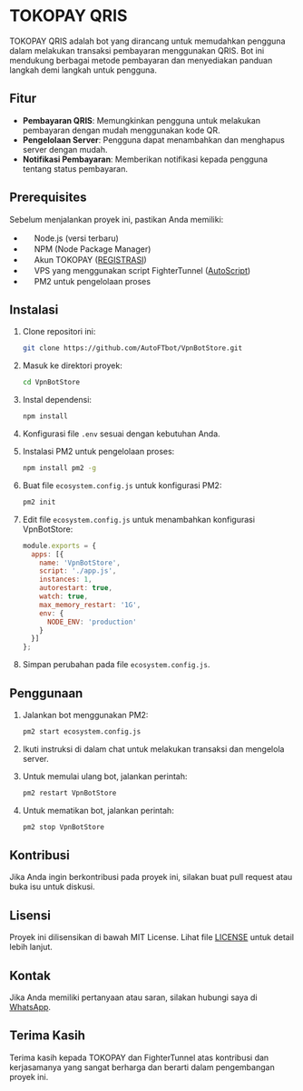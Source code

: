 # TOKOPAY QRIS

TOKOPAY QRIS adalah bot yang dirancang untuk memudahkan pengguna dalam melakukan transaksi pembayaran menggunakan QRIS. Bot ini mendukung berbagai metode pembayaran dan menyediakan panduan langkah demi langkah untuk pengguna.

## Fitur

- **Pembayaran QRIS**: Memungkinkan pengguna untuk melakukan pembayaran dengan mudah menggunakan kode QR.
- **Pengelolaan Server**: Pengguna dapat menambahkan dan menghapus server dengan mudah.
- **Notifikasi Pembayaran**: Memberikan notifikasi kepada pengguna tentang status pembayaran.

## Prerequisites

Sebelum menjalankan proyek ini, pastikan Anda memiliki:

- <img src="https://www.google.com/s2/favicons?domain=nodejs.org" width="16" height="16"> Node.js (versi terbaru)
- <img src="https://www.google.com/s2/favicons?domain=npmjs.com" width="16" height="16"> NPM (Node Package Manager)
- <img src="https://www.google.com/s2/favicons?domain=tokopay.id" width="16" height="16"> Akun TOKOPAY ([REGISTRASI](https://tokopay.com))
- <img src="https://www.google.com/s2/favicons?domain=virtualserver.com" width="16" height="16"> VPS yang menggunakan  script FighterTunnel ([AutoScript](https://github.com/FighterTunnel/tunnel))
- <img src="https://www.google.com/s2/favicons?domain=pm2.io" width="16" height="16"> PM2 untuk pengelolaan proses

## Instalasi

1. Clone repositori ini:
   ```bash
   git clone https://github.com/AutoFTbot/VpnBotStore.git
   ```

2. Masuk ke direktori proyek:
   ```bash
   cd VpnBotStore
   ```

3. Instal dependensi:
   ```bash
   npm install
   ```

4. Konfigurasi file `.env` sesuai dengan kebutuhan Anda.

5. Instalasi PM2 untuk pengelolaan proses:
   ```bash
   npm install pm2 -g
   ```

6. Buat file `ecosystem.config.js` untuk konfigurasi PM2:
   ```bash
   pm2 init
   ```

7. Edit file `ecosystem.config.js` untuk menambahkan konfigurasi VpnBotStore:
   ```javascript
   module.exports = {
     apps: [{
       name: 'VpnBotStore',
       script: './app.js',
       instances: 1,
       autorestart: true,
       watch: true,
       max_memory_restart: '1G',
       env: {
         NODE_ENV: 'production'
       }
     }]
   };
   ```

8. Simpan perubahan pada file `ecosystem.config.js`.

## Penggunaan

1. Jalankan bot menggunakan PM2:
   ```bash
   pm2 start ecosystem.config.js
   ```

2. Ikuti instruksi di dalam chat untuk melakukan transaksi dan mengelola server.

3. Untuk memulai ulang bot, jalankan perintah:
   ```bash
   pm2 restart VpnBotStore
   ```

4. Untuk mematikan bot, jalankan perintah:
   ```bash
   pm2 stop VpnBotStore
   ```

## Kontribusi

Jika Anda ingin berkontribusi pada proyek ini, silakan buat pull request atau buka isu untuk diskusi.

## Lisensi

Proyek ini dilisensikan di bawah MIT License. Lihat file [LICENSE](LICENSE) untuk detail lebih lanjut.

## Kontak

Jika Anda memiliki pertanyaan atau saran, silakan hubungi saya di [WhatsApp](https://wa.me/6283106346274).

## Terima Kasih

Terima kasih kepada TOKOPAY dan FighterTunnel atas kontribusi dan kerjasamanya yang sangat berharga dan berarti dalam pengembangan proyek ini.
